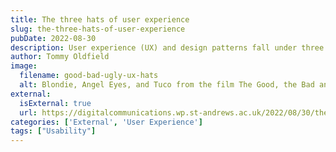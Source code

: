 ```yaml
---
title: The three hats of user experience
slug: the-three-hats-of-user-experience
pubDate: 2022-08-30
description: User experience (UX) and design patterns fall under three categories (or hats) – white hat, grey hat, and black hat – or more simply put, the good, the bad, and the ugly.
author: Tommy Oldfield
image:
  filename: good-bad-ugly-ux-hats
  alt: Blondie, Angel Eyes, and Tuco from the film The Good, the Bad and the Ugly sporting white, grey, and black hats respectively.
external:
  isExternal: true
  url: https://digitalcommunications.wp.st-andrews.ac.uk/2022/08/30/the-three-hats-of-user-experience/
categories: ['External', 'User Experience']
tags: ["Usability"]
---
```


